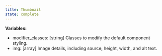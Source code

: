 ```yaml
---
title: Thumbnail
state: complete
---
```


__Variables:__
* modifier_classes: [string] Classes to modify the default component styling.
* img: [array] Image details, including source, height, width, and alt text.
